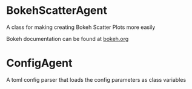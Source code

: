 # BokehScatterAgent

A class for making creating Bokeh Scatter Plots more easily

Bokeh documentation can be found at [bokeh.org](http://bokeh.org)

# ConfigAgent
A toml config parser that loads the config parameters as class variables